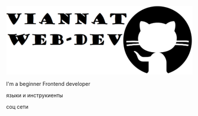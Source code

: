 [![Header](https://github.com/Maria-webdev/Maria-webdev/blob/main/assets/icons8-github-500.png)](https://github.com/Maria-webdev)

I'm a beginner Frontend developer

языки и инструкиенты

соц сети
